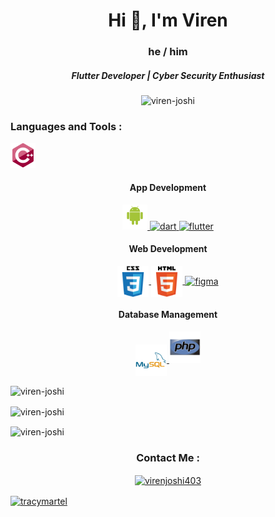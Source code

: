 <h1 align="center">Hi 👋, I'm Viren</h1>
<h3 align="center">he / him</h3>
<h5 align="center">Flutter Developer | Cyber Security Enthusiast</h5>

<p align="center"> <img src="https://komarev.com/ghpvc/?username=viren-joshi&label=Profile%20views&color=0e75b6&style=flat" alt="viren-joshi" /> </p>

<!-- <p align="center"> <a href="https://github.com/ryo-ma/github-profile-trophy"><img src="https://github-profile-trophy.vercel.app/?username=viren-joshi" alt="viren-joshi" /></a> </p> -->

<h3 align="left">Languages and Tools : </h3>
  <a href="https://www.w3schools.com/cpp/" target="_blank" rel="noreferrer"> <img src="https://raw.githubusercontent.com/devicons/devicon/master/icons/cplusplus/cplusplus-original.svg" alt="cplusplus" width="40" height="40"/> </a>
<h4 align="center">App Development</h4>
<p align="center">
  <a href="https://developer.android.com" target="_blank" rel="noreferrer"> <img src="https://raw.githubusercontent.com/devicons/devicon/master/icons/android/android-original-wordmark.svg" alt="android" width="40" height="40"/> </a>
  <a href="https://dart.dev" target="_blank" rel="noreferrer"> <img src="https://www.vectorlogo.zone/logos/dartlang/dartlang-icon.svg" alt="dart" width="50" height="50"/> </a>
  <a href="https://flutter.dev" target="_blank" rel="noreferrer"> <img src="https://www.vectorlogo.zone/logos/flutterio/flutterio-icon.svg" alt="flutter" width="50" height="
    50"/> </a>
  </p>
  <h4 align="center">Web Development</h4>
  <p align = "center"><a href="https://www.w3schools.com/css/" target="_blank" rel="noreferrer"> <img align="center" src="https://raw.githubusercontent.com/devicons/devicon/master/icons/css3/css3-original-wordmark.svg" alt="css3" width="50" height="50"/> </a>
  <a href="https://www.w3.org/html/" target="_blank" rel="noreferrer"> <img align="center" src="https://raw.githubusercontent.com/devicons/devicon/master/icons/html5/html5-original-wordmark.svg" alt="html5" width="50" height="50"/> </a>
  <a href="https://www.figma.com/" target="_blank" rel="noreferrer"> <img align="center" src="https://www.vectorlogo.zone/logos/figma/figma-icon.svg" alt="figma" width="50" height="50"/> </a> </p>
  <h4 align="center">Database Management</h4>
  <p align="center">
  <a href="https://www.mysql.com/" target="_blank" rel="noreferrer"> <img align="center" src="https://raw.githubusercontent.com/devicons/devicon/master/icons/mysql/mysql-original-wordmark.svg" alt="mysql" width="50" height="50"/> </a> <a href="https://www.php.net" target="_blank" rel="noreferrer"> <img src="https://raw.githubusercontent.com/devicons/devicon/master/icons/php/php-original.svg" alt="php" width="50" height="50"/> </a></p>

<p><img align="center" src="https://github-readme-stats.vercel.app/api/top-langs?username=viren-joshi&show_icons=true&locale=en&layout=compact&count_private=true&theme=radical" alt="viren-joshi" /></p>
<p><img align="center" src="https://github-readme-stats.vercel.app/api?username=viren-joshi&show_icons=true&locale=en&count_private=true&theme=radical" alt="viren-joshi" /></p>

<p><img align="center" src="https://github-readme-streak-stats.herokuapp.com/?user=viren-joshi&&count_private=true&theme=radical" alt="viren-joshi" /></p>

<h3 align="center">Contact Me :</h3>
<p align="center">
<a href="https://linkedin.com/in/virenjoshi403" target="blank"><img align="center" src="https://raw.githubusercontent.com/rahuldkjain/github-profile-readme-generator/master/src/images/icons/Social/linked-in-alt.svg" alt="virenjoshi403" height="40" width="40" /></a>

<a href="https://www.codechef.com/users/virenjoshi" target="blank"><img align="center" src="https://cdn.jsdelivr.net/npm/simple-icons@3.1.0/icons/codechef.svg" alt="tracymartel" height="40" width="40" /></a>
</p>
